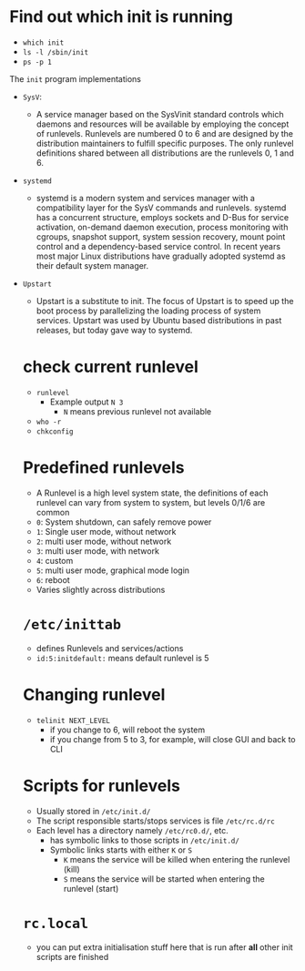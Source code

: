 # Find out which init is running
- `which init`
- `ls -l /sbin/init`
- `ps -p 1`

The `init` program implementations
* `SysV`:
  * A service manager based on the SysVinit standard controls which daemons and resources will be available by employing the concept of runlevels. Runlevels are numbered 0 to 6 and are designed by the distribution maintainers to fulfill specific purposes. The only runlevel definitions shared between all distributions are the runlevels 0, 1 and 6.
* `systemd`
  * systemd is a modern system and services manager with a compatibility layer for the SysV commands and runlevels. systemd has a concurrent structure, employs sockets and D-Bus for service activation, on-demand daemon execution, process monitoring with cgroups, snapshot support, system session recovery, mount point control and a dependency-based service control. In recent years most major Linux distributions have gradually adopted systemd as their default system manager.
* `Upstart`
  * Upstart is a substitute to init. The focus of Upstart is to speed up the boot process by parallelizing the loading process of system services. Upstart was used by Ubuntu based distributions in past releases, but today gave way to systemd.

  # check current runlevel
  * `runlevel`
    * Example output `N 3`
      * `N` means previous runlevel not available
  * `who -r`
  * `chkconfig`

  # Predefined runlevels
  * A Runlevel is a high level system state, the definitions of each runlevel can vary from system to system, but levels 0/1/6 are common
  * `0`: System shutdown, can safely remove power
  * `1`: Single user mode, without network
  * `2`: multi user mode, without network
  * `3`: multi user mode, with network
  * `4`: custom
  * `5`: multi user mode, graphical mode login
  * `6`: reboot
  * Varies slightly across distributions

  # `/etc/inittab`
  * defines Runlevels and services/actions
  * `id:5:initdefault:` means default runlevel is 5

  # Changing runlevel
  * `telinit NEXT_LEVEL`
    * if you change to 6, will reboot the system
    * if you change from 5 to 3, for example, will close GUI and back to CLI

  # Scripts for runlevels
  * Usually stored in `/etc/init.d/`
  * The script responsible starts/stops services is file `/etc/rc.d/rc`
  * Each level has a directory namely `/etc/rc0.d/`, etc.
    * has symbolic links to those scripts in `/etc/init.d/`
    * Symbolic links starts with either `K` or `S`
      * `K` means the service will be killed when entering the runlevel (kill)
      * `S` means the service will be started when entering the runlevel (start)

  # `rc.local`
  * you can put extra initialisation stuff here that is run after **all** other init scripts are finished
